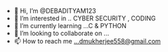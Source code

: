 - 👋 Hi, I’m @DEBADITYAM123
- 👀 I’m interested in .. CYBER SECURITY , CODING 
- 🌱 I’m currently learning ...C & PYTHON
- 💞️ I’m looking to collaborate on ...
- 📫 How to reach me ...dmukherjee558@gmail.com

<!---
DEBADITYAM123/DEBADITYAM123 is a ✨ special ✨ repository because its `README.md` (this file) appears on your GitHub profile.
You can click the Preview link to take a look at your changes.
--->
